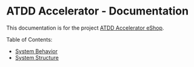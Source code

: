 # ATDD Accelerator - Documentation

This documentation is for the project [ATDD Accelerator eShop](https://github.com/optivem/atdd-accelerator-eshop).

Table of Contents:
- [System Behavior](system-behavior.md)
- [System Structure](system-structure.md)
